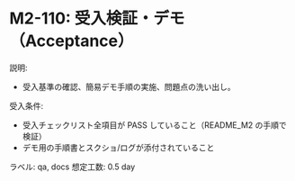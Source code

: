 # M2-110: 受入検証・デモ（Acceptance）

説明:
- 受入基準の確認、簡易デモ手順の実施、問題点の洗い出し。

受入条件:
- 受入チェックリスト全項目が PASS していること（README_M2 の手順で検証）
- デモ用の手順書とスクショ/ログが添付されていること

ラベル: qa, docs
想定工数: 0.5 day
